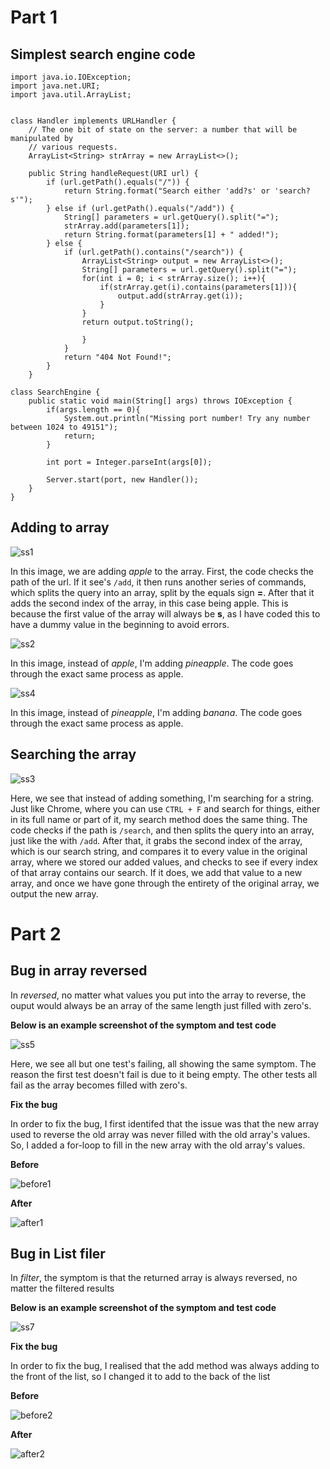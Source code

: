 # Part 1

## Simplest search engine code

```
import java.io.IOException;
import java.net.URI;
import java.util.ArrayList;


class Handler implements URLHandler {
    // The one bit of state on the server: a number that will be manipulated by
    // various requests.
    ArrayList<String> strArray = new ArrayList<>();

    public String handleRequest(URI url) {
        if (url.getPath().equals("/")) {
            return String.format("Search either 'add?s' or 'search?s'");
        } else if (url.getPath().equals("/add")) {
            String[] parameters = url.getQuery().split("=");
            strArray.add(parameters[1]);
            return String.format(parameters[1] + " added!");
        } else {
            if (url.getPath().contains("/search")) {
                ArrayList<String> output = new ArrayList<>();
                String[] parameters = url.getQuery().split("=");
                for(int i = 0; i < strArray.size(); i++){
                    if(strArray.get(i).contains(parameters[1])){
                        output.add(strArray.get(i));
                    }
                }
                return output.toString();
                
                }
            }
            return "404 Not Found!";
        }
    }

class SearchEngine {
    public static void main(String[] args) throws IOException {
        if(args.length == 0){
            System.out.println("Missing port number! Try any number between 1024 to 49151");
            return;
        }

        int port = Integer.parseInt(args[0]); 

        Server.start(port, new Handler());
    }
}
```

## Adding to array
![ss1](https://user-images.githubusercontent.com/53220531/195718773-50d8dccc-86a3-4724-9601-83795b9aadcb.png)

In this image, we are adding _apple_ to the array. First, the code checks the path of the url. If it see's `/add`, it then runs another series of commands, which splits the query into an array, split by the equals sign **=**. After that it adds the second index of the array, in this case being apple. This is because the first value of the array will always be **s**, as I have coded this to have a dummy value in the beginning to avoid errors.

![ss2](https://user-images.githubusercontent.com/53220531/195718793-97cff673-68e0-418e-a0fe-2c5498e63347.png)

In this image, instead of _apple_, I'm adding _pineapple_. The code goes through the exact same process as apple.

![ss4](https://user-images.githubusercontent.com/53220531/195718865-a94994e8-0284-4b2a-9276-83319d2c2ac3.png)

In this image, instead of _pineapple_, I'm adding _banana_. The code goes through the exact same process as apple.

## Searching the array

![ss3](https://user-images.githubusercontent.com/53220531/195718832-4015913a-49c9-4906-9664-782282d7b732.png)

Here, we see that instead of adding something, I'm searching for a string. Just like Chrome, where you can use `CTRL + F` and search for things, either in its full name or part of it, my search method does the same thing. The code checks if the path is `/search`, and then splits the query into an array, just like the with `/add`. After that, it grabs the second index of the array, which is our search string, and compares it to every value in the original array, where we stored our added values, and checks to see if every index of that array contains our search. If it does, we add that value to a new array, and once we have gone through the entirety of the original array, we output the new array.




# Part 2

## Bug in array reversed

In _reversed_, no matter what values you put into the array to reverse, the ouput would always be an array of the same length just filled with zero's.

**Below is an example screenshot of the symptom and test code**

![ss5](https://user-images.githubusercontent.com/53220531/195718909-fbd9c831-2c6f-4992-8310-4b350ba25551.png)

Here, we see all but one test's failing, all showing the same symptom. The reason the first test doesn't fail is due to it being empty. The other tests all fail as the array becomes filled with zero's.

**Fix the bug**

In order to fix the bug, I first identifed that the issue was that the new array used to reverse the old array was never filled with the old array's values. So, I added a for-loop to fill in the new array with the old array's values.

**Before**

![before1](https://user-images.githubusercontent.com/53220531/195718921-d1419b3e-bda4-4a5b-a5b9-0b66daafcda7.png)

**After**

![after1](https://user-images.githubusercontent.com/53220531/195718959-6ca3b347-86c6-48a5-ba0b-3fb9d2d4b46f.png)

## Bug in List filer

In _filter_, the symptom is that the returned array is always reversed, no matter the filtered results

**Below is an example screenshot of the symptom and test code**

![ss7](https://user-images.githubusercontent.com/53220531/195718985-80d9adc6-0b23-4add-bb31-b29f1ec83590.png)

**Fix the bug**

In order to fix the bug, I realised that the add method was always adding to the front of the list, so I changed it to add to the back of the list

**Before**

![before2](https://user-images.githubusercontent.com/53220531/195719008-97789298-1aca-4af6-a2ff-c5d548bd419d.png)

**After**

![after2](https://user-images.githubusercontent.com/53220531/195719021-c7132e31-e0e0-43e2-a4ba-d23b1be04cb1.png)

